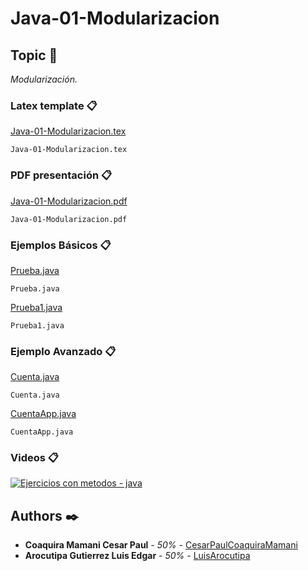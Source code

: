 # Java-01-Modularizacion
## Topic 🚀

_Modularización._


### Latex template 📋

[Java-01-Modularizacion.tex](https://github.com/CesarPaulCoaquiraMamani/Java-01-Modularizacion/blob/master/Latex/Java-01-Modularizacion.tex)

```
Java-01-Modularizacion.tex
```

### PDF presentación 📋

[Java-01-Modularizacion.pdf](https://github.com/CesarPaulCoaquiraMamani/Java-01-Modularizacion/blob/master/Latex/Java-01-Modularizacion.pdf)

```
Java-01-Modularizacion.pdf
```

### Ejemplos Básicos 📋

[Prueba.java](https://github.com/CesarPaulCoaquiraMamani/Java-01-Modularizacion/blob/master/Latex/Java/Prueba.java)

```
Prueba.java
```
[Prueba1.java](https://github.com/CesarPaulCoaquiraMamani/Java-01-Modularizacion/blob/master/Latex/Java/Prueba1.java)

```
Prueba1.java
```

### Ejemplo Avanzado 📋

[Cuenta.java](https://github.com/CesarPaulCoaquiraMamani/Java-01-Modularizacion/blob/master/Latex/Java/Cuenta.java)

```
Cuenta.java
```
[CuentaApp.java](https://github.com/CesarPaulCoaquiraMamani/Java-01-Modularizacion/blob/master/Latex/Java/CuentaApp.java)

```
CuentaApp.java
```

### Videos 📋

[![Ejercicios con metodos - java](https://github.com/CesarPaulCoaquiraMamani/Java-01-Modularizacion/blob/master/Ejercicios%20con%20m%C3%A9todos%20-%20Java.png)](https://youtu.be/pM8--ZDZ-I4 "Ejercicios con metodos - java")



## Authors ✒️

* **Coaquira Mamani Cesar Paul** - *50%* - [CesarPaulCoaquiraMamani](https://github.com/CesarPaulCoaquiraMamani)
* **Arocutipa Gutierrez Luis Edgar** - *50%* - [LuisArocutipa](https://github.com/LuisArocutipa)

